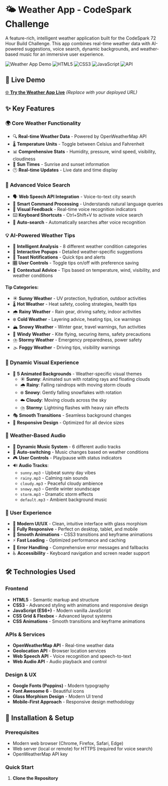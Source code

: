 # 🌤️ Weather App - CodeSpark Challenge

A feature-rich, intelligent weather application built for the CodeSpark 72 Hour Build Challenge. This app combines real-time weather data with AI-powered suggestions, voice search, dynamic backgrounds, and weather-based music for an immersive user experience.

![Weather App Demo](https://img.shields.io/badge/Status-Live-brightgreen) ![HTML5](https://img.shields.io/badge/HTML5-E34F26?logo=html5&logoColor=white) ![CSS3](https://img.shields.io/badge/CSS3-1572B6?logo=css3&logoColor=white) ![JavaScript](https://img.shields.io/badge/JavaScript-F7DF1E?logo=javascript&logoColor=black) ![API](https://img.shields.io/badge/API-OpenWeatherMap-orange)

## 🎯 **Live Demo**

[🌐 **Try the Weather App Live**](https://your-weather-app-url.com) *(Replace with your deployed URL)*


## ✨ **Key Features**

### 🌍 **Core Weather Functionality**
- 🔍 **Real-time Weather Data** - Powered by OpenWeatherMap API
- 🌡️ **Temperature Units** - Toggle between Celsius and Fahrenheit
- 📊 **Comprehensive Stats** - Humidity, pressure, wind speed, visibility, cloudiness
- 🌅 **Sun Times** - Sunrise and sunset information
- 🕐 **Real-time Updates** - Live date and time display

### 🎤 **Advanced Voice Search**
- 🗣️ **Web Speech API Integration** - Voice-to-text city search
- 🎯 **Smart Command Processing** - Understands natural language queries
- 👀 **Visual Feedback** - Real-time voice recognition indicators
- ⌨️ **Keyboard Shortcuts** - Ctrl+Shift+V to activate voice search
- 🔄 **Auto-search** - Automatically searches after voice recognition

### 💡 **AI-Powered Weather Tips**
- 🧠 **Intelligent Analysis** - 8 different weather condition categories
- 💬 **Interactive Popups** - Detailed weather-specific suggestions
- 🔔 **Toast Notifications** - Quick tips and alerts
- 🎛️ **User Controls** - Toggle tips on/off with preference saving
- 🎯 **Contextual Advice** - Tips based on temperature, wind, visibility, and weather conditions

#### Tip Categories:
- ☀️ **Sunny Weather** - UV protection, hydration, outdoor activities
- 🌡️ **Hot Weather** - Heat safety, cooling strategies, health tips
- 🌧️ **Rainy Weather** - Rain gear, driving safety, indoor activities
- ❄️ **Cold Weather** - Layering advice, heating tips, ice warnings
- 🏔️ **Snowy Weather** - Winter gear, travel warnings, fun activities
- 💨 **Windy Weather** - Kite flying, securing items, safety precautions
- ⛈️ **Stormy Weather** - Emergency preparedness, power safety
- 🌫️ **Foggy Weather** - Driving tips, visibility warnings

### 🎨 **Dynamic Visual Experience**
- 🌈 **5 Animated Backgrounds** - Weather-specific visual themes
  - ☀️ **Sunny**: Animated sun with rotating rays and floating clouds
  - 🌧️ **Rainy**: Falling raindrops with moving storm clouds
  - ❄️ **Snowy**: Gently falling snowflakes with rotation
  - ☁️ **Cloudy**: Moving clouds across the sky
  - ⛈️ **Stormy**: Lightning flashes with heavy rain effects
- 🎭 **Smooth Transitions** - Seamless background changes
- 📱 **Responsive Design** - Optimized for all device sizes

### 🎵 **Weather-Based Audio**
- 🎼 **Dynamic Music System** - 6 different audio tracks
- 🔄 **Auto-switching** - Music changes based on weather conditions
- 🎮 **User Controls** - Play/pause with status indicators
- 🔊 **Audio Tracks**:
  - `sunny.mp3` - Upbeat sunny day vibes
  - `rainy.mp3` - Calming rain sounds
  - `cloudy.mp3` - Peaceful cloudy ambience
  - `snowy.mp3` - Gentle winter soundscape
  - `storm.mp3` - Dramatic storm effects
  - `default.mp3` - Ambient background music

### 📱 **User Experience**
- 🎨 **Modern UI/UX** - Clean, intuitive interface with glass morphism
- 📱 **Fully Responsive** - Perfect on desktop, tablet, and mobile
- 🌊 **Smooth Animations** - CSS3 transitions and keyframe animations
- ⚡ **Fast Loading** - Optimized performance and caching
- 🔧 **Error Handling** - Comprehensive error messages and fallbacks
- ♿ **Accessibility** - Keyboard navigation and screen reader support

## 🛠️ **Technologies Used**

### Frontend
- **HTML5** - Semantic markup and structure
- **CSS3** - Advanced styling with animations and responsive design
- **JavaScript (ES6+)** - Modern vanilla JavaScript
- **CSS Grid & Flexbox** - Advanced layout systems
- **CSS Animations** - Smooth transitions and keyframe animations

### APIs & Services
- **OpenWeatherMap API** - Real-time weather data
- **Geolocation API** - Browser location services
- **Web Speech API** - Voice recognition and speech-to-text
- **Web Audio API** - Audio playback and control

### Design & UX
- **Google Fonts (Poppins)** - Modern typography
- **Font Awesome 6** - Beautiful icons
- **Glass Morphism Design** - Modern UI trend
- **Mobile-First Approach** - Responsive design methodology

## 🚀 **Installation & Setup**

### Prerequisites
- Modern web browser (Chrome, Firefox, Safari, Edge)
- Web server (local or remote) for HTTPS (required for voice search)
- OpenWeatherMap API key

### Quick Start

1. **Clone the Repository**
